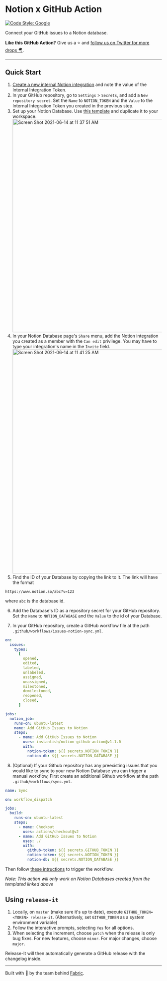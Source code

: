 # Notion x GitHub Action

[![Code Style: Google](https://img.shields.io/badge/code%20style-google-blueviolet.svg)](https://github.com/google/gts)

Connect your GitHub issues to a Notion database.

**Like this GitHub Action?** Give us a ⭐️ and [follow us on Twitter for more drops 🪂](https://twitter.com/tryfabric).

---

## Quick Start

1. [Create a new internal Notion integration](https://www.notion.so/my-integrations) and note the value of the Internal Integration Token.
2. In your GitHub repository, go to `Settings` > `Secrets`, and add a `New repository secret`. Set the `Name` to `NOTION_TOKEN` and the `Value` to the Internal Integration Token you created in the previous step.
3. Set up your Notion Database. Use [this template](https://tryfabric.notion.site/bceae8561a744b62a3b322a6430762c6?v=787b33ede04140c196a7402608fd08e3) and duplicate it to your workspace. <img width="683" alt="Screen Shot 2021-06-14 at 11 37 51 AM" src="https://user-images.githubusercontent.com/1459660/121919427-0194ed80-cd05-11eb-81e2-6692099afae7.png">
4. In your Notion Database page's `Share` menu, add the Notion integration you created as a member with the `Can edit` privilege. You may have to type your integration's name in the `Invite` field. <img width="719" alt="Screen Shot 2021-06-14 at 11 41 25 AM" src="https://user-images.githubusercontent.com/1459660/121919912-7f58f900-cd05-11eb-8e7b-960ba0d4519e.png">
5. Find the ID of your Database by copying the link to it. The link will have the format

```
https://www.notion.so/abc?v=123
```

where `abc` is the database id.

6. Add the Database's ID as a repository secret for your GitHub repository. Set the `Name` to `NOTION_DATABASE` and the `Value` to the id of your Database.

7. In your GitHub repository, create a GitHub workflow file at the path `.github/workflows/issues-notion-sync.yml`.

```yaml
on:
  issues:
    types:
      [
        opened,
        edited,
        labeled,
        unlabeled,
        assigned,
        unassigned,
        milestoned,
        demilestoned,
        reopened,
        closed,
      ]

jobs:
  notion_job:
    runs-on: ubuntu-latest
    name: Add GitHub Issues to Notion
    steps:
      - name: Add GitHub Issues to Notion
        uses: instantish/notion-github-action@v1.1.0
        with:
          notion-token: ${{ secrets.NOTION_TOKEN }}
          notion-db: ${{ secrets.NOTION_DATABASE }}
```

8. (Optional) If your Github repository has any preexisting issues that you would like to sync to your new Notion Database you can trigger a manual workflow, First create an additional Github workflow at the path `.github/workflows/sync.yml`.

```yaml
name: Sync

on: workflow_dispatch

jobs:
  build:
    runs-on: ubuntu-latest
    steps:
      - name: Checkout
        uses: actions/checkout@v2
      - name: Add GitHub Issues to Notion
        uses: ./
        with:
          github-token: ${{ secrets.GITHUB_TOKEN }}
          notion-token: ${{ secrets.NOTION_TOKEN }}
          notion-db: ${{ secrets.NOTION_DATABASE }}
```

Then follow [these intructions](https://docs.github.com/en/actions/managing-workflow-runs/manually-running-a-workflow) to trigger the workflow.

_Note: This action will only work on Notion Databases created from the templated linked above_

## Using `release-it`

1. Locally, on `master` (make sure it's up to date), execute `GITHUB_TOKEN=<TOKEN> release-it`. (Alternatively, set `GITHUB_TOKEN` as a system environment variable)
2. Follow the interactive prompts, selecting `Yes` for all options.
3. When selecting the increment, choose `patch` when the release is only bug fixes. For new features, choose `minor`. For major changes, choose `major`.

Release-It will then automatically generate a GitHub release with the changelog inside.

---

Built with 💙 by the team behind [Fabric](https://tryfabric.com).

